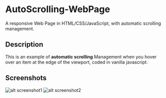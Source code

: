 # AutoScrolling-WebPage
A responsive Web Page in HTML/CSS/JavaScript, with automatic scrolling management.

## Description

This is an example of **automatic scrolling** Management when you hover over an item at the edge of the viewport, coded in vanilla javascript.

## Screenshots

![alt screenshot1](https://github.com/dz9oo/AutoScrolling-WebPage/blob/master/snapshot1.png)
![alt screenshot2](https://github.com/dz9oo/AutoScrolling-WebPage/blob/master/snapshot2.png)
